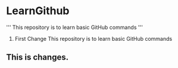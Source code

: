 # LearnGithub
'''
This repository is to learn basic GitHub commands
'''

1. First Change
This repository is to learn basic GitHub commands
## This is changes.

